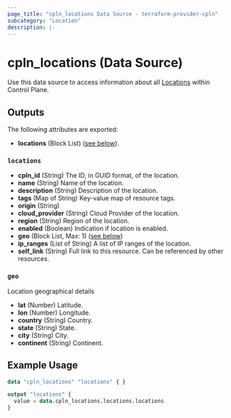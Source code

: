 ```yaml
---
page_title: "cpln_locations Data Source - terraform-provider-cpln"
subcategory: "Location"
description: |-
---
```


# cpln_locations (Data Source)

Use this data source to access information about all [Locations](https://docs.controlplane.com/reference/location) within Control Plane.

## Outputs

The following attributes are exported:

- **locations** (Block List) ([see below](#nestedblock--locations)).

<a id="nestedblock--locations"></a>

### `locations`

- **cpln_id** (String) The ID, in GUID format, of the location.
- **name** (String) Name of the location.
- **description** (String) Description of the location.
- **tags** (Map of String) Key-value map of resource tags.
- **origin** (String)
- **cloud_provider** (String) Cloud Provider of the location.
- **region** (String) Region of the location.
- **enabled** (Boolean) Indication if location is enabled.
- **geo** (Block List, Max: 1) ([see below](#nestedblock--geo))
- **ip_ranges** (List of String) A list of IP ranges of the location.
- **self_link** (String) Full link to this resource. Can be referenced by other resources.

<a id="nestedblock--geo"></a>

### `geo`

Location geographical details

- **lat** (Number) Latitude.
- **lon** (Number) Longitude.
- **country** (String) Country.
- **state** (String) State.
- **city** (String) City.
- **continent** (String) Continent.

## Example Usage

```terraform
data "cpln_locations" "locations" { }

output "locations" {
  value = data.cpln_locations.locations.locations
}
```

